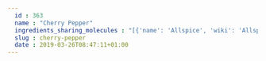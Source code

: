 ```yaml
---
  id : 363
  name : "Cherry Pepper"
  ingredients_sharing_molecules : "[{'name': 'Allspice', 'wiki': 'Allspice', 'id': 375, 'category': 'Spice', 'common_molecules': [31253, 14529, 7127, 7165, 7460, 8063, 2758, 12209, 11463, 3314, 7150, 853433]}, {'name': 'Nutmeg', 'wiki': 'Nutmeg', 'id': 336, 'category': 'Spice', 'common_molecules': [31253, 14529, 7127, 7460, 8063, 2758, 11463, 3314, 7150, 853433]}, {'name': 'Black Currant', 'wiki': 'Blackcurrant', 'id': 174, 'category': 'Fruit', 'common_molecules': [31253, 14529, 7165, 7460, 8063, 2758, 11463, 7150, 853433]}, {'name': 'Rosemary', 'wiki': 'Rosemary', 'id': 264, 'category': 'Herb', 'common_molecules': [31253, 14529, 7127, 7460, 8063, 2758, 11463, 7150, 853433]}, {'name': 'Laurel', 'wiki': 'Laurus_nobilis', 'id': 305, 'category': 'Plant', 'common_molecules': [31253, 7127, 7460, 8063, 2758, 11463, 3314, 7150, 853433]}]"
  slug : cherry-pepper
  date : 2019-03-26T08:47:11+01:00
---
```



